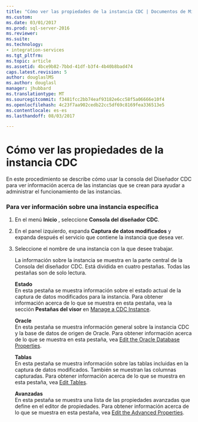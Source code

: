 ```yaml
---
title: "Cómo ver las propiedades de la instancia CDC | Documentos de Microsoft"
ms.custom: 
ms.date: 03/01/2017
ms.prod: sql-server-2016
ms.reviewer: 
ms.suite: 
ms.technology:
- integration-services
ms.tgt_pltfrm: 
ms.topic: article
ms.assetid: 4bce9b82-7bbd-41df-b3f4-4b40b8bad474
caps.latest.revision: 5
author: douglaslMS
ms.author: douglasl
manager: jhubbard
ms.translationtype: MT
ms.sourcegitcommit: f3481fcc2bb74eaf93182e6cc58f5a06666e10f4
ms.openlocfilehash: 4c23f7aa902cedb22cc5df69c8169fea336513e5
ms.contentlocale: es-es
ms.lasthandoff: 08/03/2017

---
```

# <a name="how-to-view-the-cdc-instance-properties"></a>Cómo ver las propiedades de la instancia CDC
  En este procedimiento se describe cómo usar la consola del Diseñador CDC para ver información acerca de las instancias que se crean para ayudar a administrar el funcionamiento de las instancias.  
  
### <a name="to-view-information-about-a-specific-instance"></a>Para ver información sobre una instancia específica  
  
1.  En el menú **Inicio** , seleccione **Consola del diseñador CDC**.  
  
2.  En el panel izquierdo, expanda **Captura de datos modificados** y expanda después el servicio que contiene la instancia que desea ver.  
  
3.  Seleccione el nombre de una instancia con la que desee trabajar.  
  
     La información sobre la instancia se muestra en la parte central de la Consola del diseñador CDC. Está dividida en cuatro pestañas. Todas las pestañas son de solo lectura.  
  
     **Estado**  
     En esta pestaña se muestra información sobre el estado actual de la captura de datos modificados para la instancia. Para obtener información acerca de lo que se muestra en esta pestaña, vea la sección **Pestañas del visor** en [Manage a CDC Instance](../../integration-services/change-data-capture/manage-a-cdc-instance.md).  
  
     **Oracle**  
     En esta pestaña se muestra información general sobre la instancia CDC y la base de datos de origen de Oracle. Para obtener información acerca de lo que se muestra en esta pestaña, vea [Edit the Oracle Database Properties](../../integration-services/change-data-capture/edit-the-oracle-database-properties.md).  
  
     **Tablas**  
     En esta pestaña se muestra información sobre las tablas incluidas en la captura de datos modificados. También se muestran las columnas capturadas. Para obtener información acerca de lo que se muestra en esta pestaña, vea [Edit Tables](../../integration-services/change-data-capture/edit-tables.md).  
  
     **Avanzadas**  
     En esta pestaña se muestra una lista de las propiedades avanzadas que define en el editor de propiedades. Para obtener información acerca de lo que se muestra en esta pestaña, vea [Edit the Advanced Properties](../../integration-services/change-data-capture/edit-the-advanced-properties.md).  
  
  
